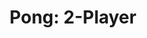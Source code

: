 ---
layout: project
title: "Pong: 2-Player"
image: /images/projects/pong-2-player.png
description: Two-player version of the game Pong. Left-hand player's paddle is controlled with the 'W' and 'S' keys, while the right-hand player's movement is controlled with the Up- and Down-arrow keys.
scripts:
  - common/p5.js
  - common/p5.dom.js
  - Pong-2player/sketch.js
---